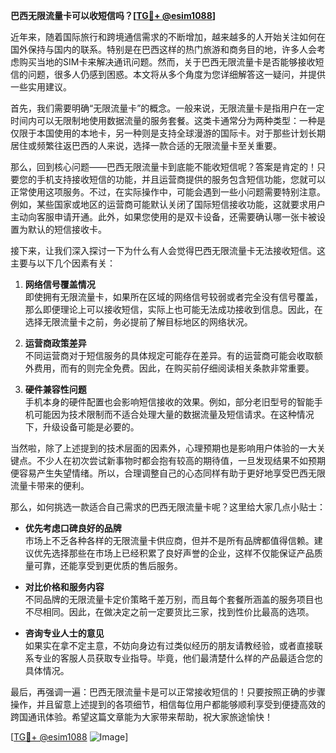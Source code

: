 **巴西无限流量卡可以收短信吗？[[TG💪+ @esim1088](https://t.me/s/esim1088)]**

近年来，随着国际旅行和跨境通信需求的不断增加，越来越多的人开始关注如何在国外保持与国内的联系。特别是在巴西这样的热门旅游和商务目的地，许多人会考虑购买当地的SIM卡来解决通讯问题。然而，关于巴西无限流量卡是否能够接收短信的问题，很多人仍感到困惑。本文将从多个角度为您详细解答这一疑问，并提供一些实用建议。

首先，我们需要明确“无限流量卡”的概念。一般来说，无限流量卡是指用户在一定时间内可以无限制地使用数据流量的服务套餐。这类卡通常分为两种类型：一种是仅限于本国使用的本地卡，另一种则是支持全球漫游的国际卡。对于那些计划长期居住或频繁往返巴西的人来说，选择一款合适的无限流量卡至关重要。

那么，回到核心问题——巴西无限流量卡到底能不能收短信呢？答案是肯定的！只要您的手机支持接收短信的功能，并且运营商提供的服务包含短信功能，您就可以正常使用这项服务。不过，在实际操作中，可能会遇到一些小问题需要特别注意。例如，某些国家或地区的运营商可能默认关闭了国际短信接收功能，这就要求用户主动向客服申请开通。此外，如果您使用的是双卡设备，还需要确认哪一张卡被设置为默认的短信接收卡。

接下来，让我们深入探讨一下为什么有人会觉得巴西无限流量卡无法接收短信。这主要与以下几个因素有关：

1. **网络信号覆盖情况**  
   即使拥有无限流量卡，如果所在区域的网络信号较弱或者完全没有信号覆盖，那么即便理论上可以接收短信，实际上也可能无法成功接收到信息。因此，在选择无限流量卡之前，务必提前了解目标地区的网络状况。

2. **运营商政策差异**  
   不同运营商对于短信服务的具体规定可能存在差异。有的运营商可能会收取额外费用，而有的则完全免费。因此，在购买前仔细阅读相关条款非常重要。

3. **硬件兼容性问题**  
   手机本身的硬件配置也会影响短信接收的效果。例如，部分老旧型号的智能手机可能因为技术限制而不适合处理大量的数据流量及短信请求。在这种情况下，升级设备可能是必要的。

当然啦，除了上述提到的技术层面的因素外，心理预期也是影响用户体验的一大关键点。不少人在初次尝试新事物时都会抱有较高的期待值，一旦发现结果不如预期便容易产生失望情绪。所以，合理调整自己的心态同样有助于更好地享受巴西无限流量卡带来的便利。

那么，如何挑选一款适合自己需求的巴西无限流量卡呢？这里给大家几点小贴士：

- **优先考虑口碑良好的品牌**  
  市场上不乏各种各样的无限流量卡供应商，但并不是所有品牌都值得信赖。建议优先选择那些在市场上已经积累了良好声誉的企业，这样不仅能保证产品质量可靠，还能享受到更优质的售后服务。

- **对比价格和服务内容**  
  不同品牌的无限流量卡定价策略千差万别，而且每个套餐所涵盖的服务项目也不尽相同。因此，在做决定之前一定要货比三家，找到性价比最高的选项。

- **咨询专业人士的意见**  
  如果实在拿不定主意，不妨向身边有过类似经历的朋友请教经验，或者直接联系专业的客服人员获取专业指导。毕竟，他们最清楚什么样的产品最适合您的具体情况。

最后，再强调一遍：巴西无限流量卡是可以正常接收短信的！只要按照正确的步骤操作，并且留意上述提到的各项细节，相信每位用户都能够顺利享受到便捷高效的跨国通讯体验。希望这篇文章能为大家带来帮助，祝大家旅途愉快！

[[TG💪+ @esim1088](https://t.me/s/esim1088) ![Image](https://i.postimg.cc/4NQfJmqS/Snipaste-2025-05-13-00-14-12.png)]